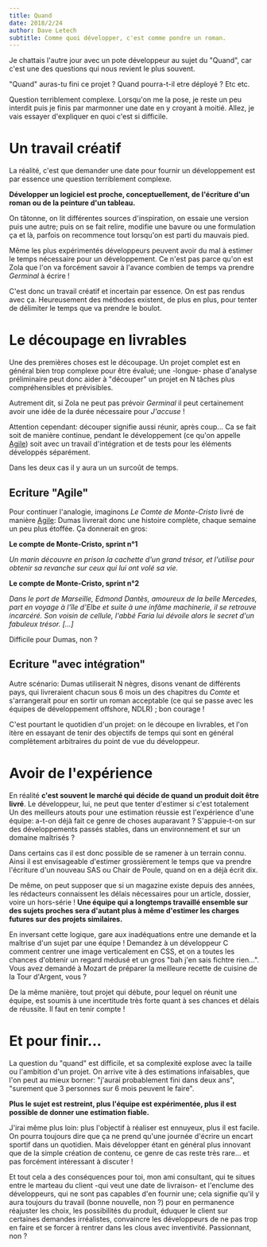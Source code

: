 ```yaml
---
title: Quand
date: 2018/2/24
author: Dave Letech
subtitle: Comme quoi développer, c'est comme pondre un roman.
---
```


Je chattais l'autre jour avec un pote développeur au sujet du "Quand", car
c'est une des questions qui nous revient le plus souvent.

"Quand" auras-tu fini ce projet ? Quand pourra-t-il etre déployé ? Etc etc.

Question terriblement complexe. Lorsqu'on me la pose, je reste un peu interdit
puis je finis par marmonner une date en y croyant à moitié. Allez, je vais
essayer d'expliquer en quoi c'est si difficile.

# Un travail créatif

La réalité, c'est que demander une date pour fournir un développement est par
essence une question terriblement complexe.

**Développer un logiciel est proche, conceptuellement, de l'écriture d'un roman ou
de la peinture d'un tableau.**

On tâtonne, on lit différentes sources d'inspiration, on essaie une version puis
une autre; puis on se fait relire, modifie une bavure ou une formulation ça et
là, parfois on recommence tout lorsqu'on est parti du mauvais pied.

Même les plus expérimentés développeurs peuvent avoir du mal à estimer le temps
nécessaire pour un développement. Ce n'est pas parce qu'on est Zola que l'on va
forcément savoir à l'avance combien de temps va prendre *Germinal* à écrire !

C'est donc un travail créatif et incertain par essence. On est pas rendus avec
ça. Heureusement des méthodes existent, de plus en plus, pour tenter de
délimiter le temps que va prendre le boulot.

# Le découpage en livrables

Une des premières choses est le découpage. Un projet complet est en général bien
trop complexe pour être évalué; une -longue- phase d'analyse préliminaire peut
donc aider à "découper" un projet en N tâches plus compréhensibles et prévisibles.

Autrement dit, si Zola ne peut pas prévoir *Germinal* il peut certainement avoir
une idée de la durée nécessaire pour *J'accuse* !

Attention cependant: découper signifie aussi réunir, après coup... Ca se fait
soit de manière continue, pendant le développement (ce qu'on appelle [Agile])
soit avec un travail d'intégration et de tests pour les éléments développés
séparément.

Dans les deux cas il y aura un un surcoût de temps.


## Ecriture "Agile"
Pour continuer l'analogie, imaginons *Le Comte de Monte-Cristo* livré de manière
[Agile]: Dumas livrerait donc une histoire complète, chaque semaine un peu plus
étoffée. Ça donnerait en gros:

**Le compte de Monte-Cristo, sprint n°1**

*Un marin découvre en prison la cachette d'un grand trésor, et l'utilise pour
obtenir sa revanche sur ceux qui lui ont volé sa vie.*

**Le compte de Monte-Cristo, sprint n°2**

*Dans le port de Marseille, Edmond Dantès, amoureux de la belle Mercedes, part en
voyage à l'île d'Elbe et suite à une infâme machinerie, il se retrouve
incarcéré. Son voisin de cellule, l'abbé Faria lui dévoile alors le secret d'un
fabuleux trésor. [...]*

Difficile pour Dumas, non ?

## Ecriture "avec intégration"

Autre scénario: Dumas utiliserait N nègres, disons venant de différents pays,
qui livreraient chacun sous 6 mois un des chapitres du *Comte* et s'arrangerait
pour en sortir un roman acceptable (ce qui se passe avec les équipes de
développement offshore, NDLR) ; bon courage !

C'est pourtant le quotidien d'un projet: on le découpe en livrables, et l'on
itère en essayant de tenir des objectifs de temps qui sont en général
complètement arbitraires du point de vue du développeur.

# Avoir de l'expérience

En réalité **c'est souvent le marché qui décide de quand un produit doit être
livré**.  Le développeur, lui, ne peut que tenter d'estimer si c'est totalement
Un des meilleurs atouts pour une estimation réussie est l'expérience d'une
équipe: a-t-on déjà fait ce genre de choses auparavant ? S'appuie-t-on sur des
développements passés stables, dans un environnement et sur un domaine maîtrisés
?

Dans certains cas il est donc possible de se ramener à un terrain connu. Ainsi
il est envisageable d'estimer grossièrement le temps que va prendre l'écriture
d'un nouveau SAS ou Chair de Poule, quand on en a déjà écrit dix.

De même, on peut supposer que si un magazine existe depuis des années, les
rédacteurs connaissent les délais nécessaires pour un article, dossier,
voire un hors-série ! **Une équipe qui a longtemps travaillé ensemble sur des
sujets proches sera d'autant plus à même d'estimer les charges futures sur des
projets similaires.**

En inversant cette logique, gare aux inadéquations entre une demande et la
maîtrise d'un sujet par une équipe ! Demandez à un développeur C comment centrer
une image verticalement en CSS, et on a toutes les chances d'obtenir un regard
médusé et un gros "bah j'en sais fichtre rien...". Vous avez demandé à Mozart de
préparer la meilleure recette de cuisine de la Tour d'Argent, vous ?

De la même manière, tout projet qui débute, pour lequel on réunit une équipe,
est soumis à une incertitude très forte quant à ses chances et délais de
réussite. Il faut en tenir compte !

# Et pour finir...

La question du "quand" est difficile, et sa complexité explose avec la taille ou
l'ambition d'un projet. On arrive vite à des estimations infaisables, que l'on
peut au mieux borner: "j'aurai probablement fini dans deux ans", "surement que 3
personnes sur 6 mois peuvent le faire".

**Plus le sujet est restreint, plus l'équipe est expérimentée, plus il est
possible de donner une estimation fiable.**

J'irai même plus loin: plus l'objectif à réaliser est ennuyeux, plus il est
facile.  On pourra toujours dire que ça ne prend qu'une journée d'écrire un
encart sportif dans un quotidien. Mais développer étant en général plus innovant
que de la simple création de contenu, ce genre de cas reste très rare... et pas
forcément intéressant à discuter !

Et tout cela a des conséquences pour toi, mon ami consultant, qui te situes entre le
marteau du client -qui veut une date de livraison- et l'enclume des
développeurs, qui ne sont pas capables d'en fournir une; cela signifie qu'il y
aura toujours du travail (bonne nouvelle, non ?) pour en permanence réajuster
les choix, les possibilités du produit, éduquer le client sur certaines demandes
irréalistes, convaincre les développeurs de ne pas trop en faire et se
forcer à rentrer dans les clous avec inventivité. Passionnant, non ?


[Agile]: https://en.wikipedia.org/wiki/Agile_software_development
